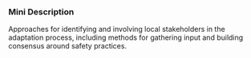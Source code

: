 ### Mini Description

Approaches for identifying and involving local stakeholders in the adaptation process, including methods for gathering input and building consensus around safety practices.
